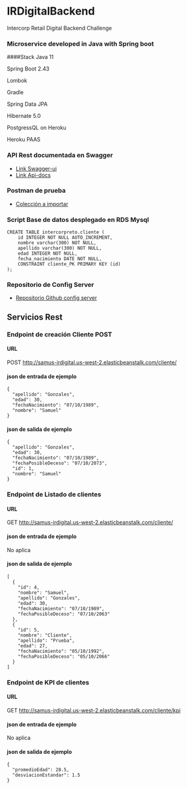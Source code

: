 # IRDigitalBackend
Intercorp Retail Digital Backend Challenge

### Microservice developed in Java with Spring boot
####Stack
Java 11

Spring Boot 2.43

Lombok

Gradle

Spring Data JPA

Hibernate 5.0

PostgressQL on Heroku

Heroku PAAS

### API Rest documentada en Swagger
* [Link Swagger-ui](http://samus-irdigital.us-west-2.elasticbeanstalk.com/swagger-ui.html)
* [Link Api-docs](http://samus-irdigital.us-west-2.elasticbeanstalk.com/v2/api-docs)

### Postman de prueba 
* [Colección a importar](https://www.getpostman.com/collections/5f0ad835369b9e37633a)
	
### Script Base de datos desplegado en RDS Mysql
```
CREATE TABLE intercorpreto.cliente (
	id INTEGER NOT NULL AUTO_INCREMENT,
	nombre varchar(300) NOT NULL,
	apellido varchar(300) NOT NULL,
	edad INTEGER NOT NULL,
	fecha_nacimiento DATE NOT NULL,
	CONSTRAINT cliente_PK PRIMARY KEY (id)
);
```

### Repositorio de Config Server
* [Repositorio Github config server](https://github.com/samusfree/samusirdigitalconfig)

## Servicios Rest

### Endpoint de creación Cliente POST 

#### URL
POST http://samus-irdigital.us-west-2.elasticbeanstalk.com/cliente/

#### json de entrada de ejemplo
```
{
  "apellido": "Gonzales",
  "edad": 30,
  "fechaNacimiento": "07/10/1989",
  "nombre": "Samuel"
}
```


#### json de salida de ejemplo
```
{
  "apellido": "Gonzales",
  "edad": 30,
  "fechaNacimiento": "07/10/1989",
  "fechaPosibleDeceso": "07/10/2073",
  "id": 1,
  "nombre": "Samuel"
}
```

### Endpoint de Listado de clientes 

#### URL
GET http://samus-irdigital.us-west-2.elasticbeanstalk.com/cliente/

#### json de entrada de ejemplo
No aplica

#### json de salida de ejemplo
```
[
  {
    "id": 4,
    "nombre": "Samuel",
    "apellido": "Gonzales",
    "edad": 30,
    "fechaNacimiento": "07/10/1989",
    "fechaPosibleDeceso": "07/10/2063"
  },
  {
    "id": 5,
    "nombre": "Cliente",
    "apellido": "Prueba",
    "edad": 27,
    "fechaNacimiento": "05/10/1992",
    "fechaPosibleDeceso": "05/10/2066"
  }
]
```

### Endpoint de KPI de clientes 

#### URL
GET http://samus-irdigital.us-west-2.elasticbeanstalk.com/cliente/kpi

#### json de entrada de ejemplo
No aplica

#### json de salida de ejemplo
```
{
  "promedioEdad": 28.5,
  "desviacionEstandar": 1.5
}
```

